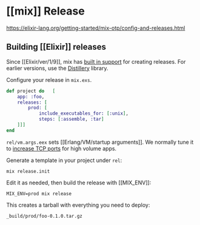 # [[mix]] Release

https://elixir-lang.org/getting-started/mix-otp/config-and-releases.html


## Building [[Elixir]] releases

Since [[Elixir/ver/1/9]], mix has [built in support](https://hexdocs.pm/mix/Mix.Tasks.Release.html) for creating releases. For earlier versions, use the [Distillery](https://github.com/bitwalker/distillery) library.

Configure your release in `mix.exs`.

```elixir
def project do   [     
	app: :foo,     
	releases: [       
		prod: [
			include_executables_for: [:unix],
			steps: [:assemble, :tar]       
	]]]
end
```

`rel/vm.args.eex` sets [[Erlang/VM/startup arguments]]. We normally tune it to [increase TCP ports](https://www.cogini.com/blog/tuning-tcp-ports-for-your-elixir-app/) for high volume apps.

Generate a template in your project under `rel`:

`mix release.init`

Edit it as needed, then build the release with [[MIX_ENV]]:

`MIX_ENV=prod mix release`

This creates a tarball with everything you need to deploy:

`_build/prod/foo-0.1.0.tar.gz`
